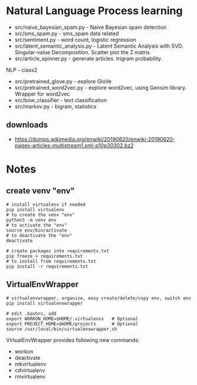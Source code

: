 # Natural Language Process learning

- src/naive_bayesian_spam.py - Naive Bayesian spam detection
- src/sms_spam.py - sms_spam data related
- src/sentiment.py - word count, logistic regression
- src/latent_semantic_analysis.py - Latent Semantic Analysis with SVD. Singular-value Decomposition.
  Scatter plot the Z matrix.
- src/article_spinner.py - generate articles. trigram probability.

NLP - class2
- src/pretrained_glove.py - explore GloVe
- src/pretrained_word2vec.py - explore word2vec, using Gensim library. Wrapper for word2vec
- src/bow_classifier  - text classification
- src/markov.py - bigram, statistics


## downloads
- https://dumps.wikimedia.org/enwiki/20190620/enwiki-20190620-pages-articles-multistream1.xml-p10p30302.bz2

# Notes
## create venv "env"
```
# install virtualenv if needed
pip install virtualenv
# to create the venv "env"
python3 -m venv env
# to activate the "env"
source env/bin/activate
# to deactivate the "env"
deactivate

# create packages into requirements.txt
pip freeze > requirements.txt
# to install from requirements.txt
pip install -r requirements.txt
```

## VirtualEnvWrapper

```
# virtualenvwrapper, organize, easy create/delete/copy env, switch env
pip install virtualenvwrapper

# edit .bashrc, add
export WORKON_HOME=$HOME/.virtualenvs   # Optional
export PROJECT_HOME=$HOME/projects      # Optional
source /usr/local/bin/virtualenvwrapper.sh
```
VirtualEnvWrapper provides following new commands:
- workon
- deactivate
- mkvirtualenv
- cdvirtualenv
- rmvirtualenv

